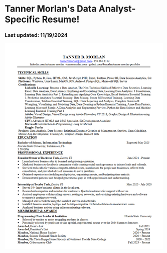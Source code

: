 # Tanner Morlan's Data Analyst-Specific Resume!

### Last updated: 11/19/2024

![Resume Image 1](../img/TannerMorlanResume_ONE_PAGE.png "Resume Image 1")